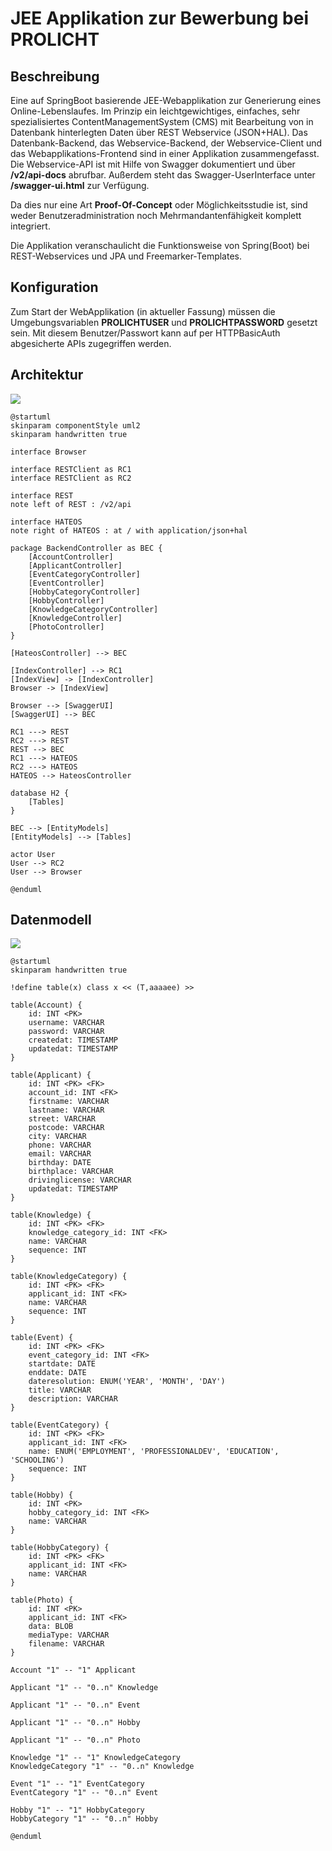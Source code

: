 # JEE Applikation zur Bewerbung bei PROLICHT

## Beschreibung

Eine auf SpringBoot basierende JEE-Webapplikation zur Generierung eines Online-Lebenslaufes.
Im Prinzip ein leichtgewichtiges, einfaches, sehr spezialisiertes ContentManagementSystem (CMS) mit Bearbeitung von in Datenbank hinterlegten Daten über REST Webservice (JSON+HAL).
Das Datenbank-Backend, das Webservice-Backend, der Webservice-Client und das Webapplikations-Frontend sind in einer Applikation zusammengefasst.
Die Webservice-API ist mit Hilfe von Swagger dokumentiert und über **/v2/api-docs** abrufbar.
Außerdem steht das Swagger-UserInterface unter **/swagger-ui.html** zur Verfügung.

Da dies nur eine Art **Proof-Of-Concept** oder Möglichkeitsstudie ist, sind weder Benutzeradministration noch Mehrmandantenfähigkeit komplett integriert.

Die Applikation veranschaulicht die Funktionsweise von Spring(Boot) bei REST-Webservices und JPA und Freemarker-Templates.

## Konfiguration

Zum Start der WebApplikation (in aktueller Fassung) müssen die Umgebungsvariablen **PROLICHTUSER** und **PROLICHTPASSWORD** gesetzt sein.
Mit diesem Benutzer/Passwort kann auf per HTTPBasicAuth abgesicherte APIs zugegriffen werden.


## Architektur

![](https://www.plantuml.com/plantuml/svg/VPDFRzim3CNl-XIy3qKm7tSOsWO6KWp3XYRTfSY1iHbRgq8QCbCl6FRTHoNkh7bhSv3otkzHalNdkbUCUZm4rpzvxZ3Y0IevTCB4kjPJ831OPBH5heVeLOb1uv6SywmKzrWHt4OPUegvTL-kDylWYHMmX_lb-pTOCIzqB4eGQAyW-xC37s3nN2omytbsTRCflwmlwUYRDiL7qmfGOG63rnQmwuAlKBtmudil_Ax5u5o7rHCsjdhhYUkbi4O9WM9QrMsvX9yExFTuKrLoP9tuTlGle_w7bCzaBYer4a-lqBcxajtkDA-PqRdxYMK8L3SqrRsQc9ElhQZaxY_d7bUe97tcmjNLnxGNnkwufXzpP0Sxac-UXYsOzK_GZTSZmIph9Z-1zO1DG_7XRkko_zFyDfC9K-awc2foPSrBSWgEjoD5Sttfpl7vvpfNe-8EUu9LyNBy6zm5wi_xOyDV5bkoUZrzbfg2aRzbIanL3YkL20_fUQHctBNYZvWUppLnRO_kDm00)

```plantuml
@startuml
skinparam componentStyle uml2
skinparam handwritten true

interface Browser

interface RESTClient as RC1
interface RESTClient as RC2

interface REST
note left of REST : /v2/api

interface HATEOS
note right of HATEOS : at / with application/json+hal

package BackendController as BEC {
    [AccountController]
    [ApplicantController]
    [EventCategoryController]
    [EventController]
    [HobbyCategoryController]
    [HobbyController]
    [KnowledgeCategoryController]
    [KnowledgeController]
    [PhotoController]
}

[HateosController] --> BEC

[IndexController] --> RC1
[IndexView] -> [IndexController]
Browser -> [IndexView]

Browser --> [SwaggerUI]
[SwaggerUI] --> BEC

RC1 ---> REST
RC2 ---> REST
REST --> BEC
RC1 ---> HATEOS
RC2 ---> HATEOS
HATEOS --> HateosController

database H2 {
    [Tables]
}

BEC --> [EntityModels]
[EntityModels] --> [Tables]

actor User
User --> RC2
User --> Browser

@enduml
```

## Datenmodell

![](https://www.plantuml.com/plantuml/svg/hLHDR-8m4BtxLtYv059RxLuHGaqXNL19WY2jnAaozW1M7JlhEALejVzzYO4i-G1MQdD9_6Ry_ERDEFU98TgaaK396vSnqIJ2QoBPHdDZG6AZKq3e6uCbbu0DMGXeVRGn5IH9y0VkTd4hl26x1w2DUps4zYaEfIgLfer_8xnxEElWaH_YxkIfPu4q0Ir911tyuapxGsTgqNX7kb6Q5L6gWHXWn7HmEFBSMUXuapr9pAg1Fxc4E1QSadeHkFjuK4BsIb_pw36mv3enLOs2rA69qG2cL8rA35Mib4cvsPRoragMaY0YN1IX1TTcpSXkxy09tNzGB0WjxMQQltEv4fo2J4gnovuzIRKHm5PmsREtOzeh9GPMIc-hzjLu1BzIa1HiOisP_GFNbNuTs_g98zrtk3OMaALSACzUcypAatw0P2KaMsf8b4WDLxA3NV_PQpNdhZDjtk2c5_ZXCFiOEFDcssumt8XoDo6XciUM80yKI_aIvuxgN6yo3kQUwuUPjCaqU7Hdir7WE-E1-v91xk2vxuGx95lC-iCW68_ydyts9SU7Qh6ebMU1THRztragaNvHxHNooLePLIMzpiU88HtyC0uUx382nacuZKjTNN81bPCFVqtS-D70jxVsbV_54Ce_y_ZtkplPmFa5EfzYf-Hys1fvFcojG2W_vrHVvVQY2d9UhfLrobQOPbHOrLTabPyo56O25LRrHT-3P6aa_W80)

```plantuml
@startuml
skinparam handwritten true

!define table(x) class x << (T,aaaaee) >>

table(Account) {
    id: INT <PK>
    username: VARCHAR
    password: VARCHAR
    createdat: TIMESTAMP
    updatedat: TIMESTAMP
}

table(Applicant) {
    id: INT <PK> <FK>
    account_id: INT <FK>
    firstname: VARCHAR
    lastname: VARCHAR
    street: VARCHAR
    postcode: VARCHAR
    city: VARCHAR
    phone: VARCHAR
    email: VARCHAR
    birthday: DATE
    birthplace: VARCHAR
    drivinglicense: VARCHAR
    updatedat: TIMESTAMP
}

table(Knowledge) {
    id: INT <PK> <FK>
    knowledge_category_id: INT <FK>
    name: VARCHAR
    sequence: INT
}

table(KnowledgeCategory) {
    id: INT <PK> <FK>
    applicant_id: INT <FK>
    name: VARCHAR
    sequence: INT
}

table(Event) {
    id: INT <PK> <FK>
    event_category_id: INT <FK>
    startdate: DATE
    enddate: DATE
    dateresolution: ENUM('YEAR', 'MONTH', 'DAY')
    title: VARCHAR
    description: VARCHAR
}

table(EventCategory) {
    id: INT <PK> <FK>
    applicant_id: INT <FK>
    name: ENUM('EMPLOYMENT', 'PROFESSIONALDEV', 'EDUCATION', 'SCHOOLING')
    sequence: INT
}

table(Hobby) {
    id: INT <PK>
    hobby_category_id: INT <FK>
    name: VARCHAR
}

table(HobbyCategory) {
    id: INT <PK> <FK>
    applicant_id: INT <FK>
    name: VARCHAR
}

table(Photo) {
    id: INT <PK>
    applicant_id: INT <FK>
    data: BLOB
    mediaType: VARCHAR
    filename: VARCHAR
}

Account "1" -- "1" Applicant

Applicant "1" -- "0..n" Knowledge

Applicant "1" -- "0..n" Event

Applicant "1" -- "0..n" Hobby

Applicant "1" -- "0..n" Photo

Knowledge "1" -- "1" KnowledgeCategory
KnowledgeCategory "1" -- "0..n" Knowledge

Event "1" -- "1" EventCategory
EventCategory "1" -- "0..n" Event

Hobby "1" -- "1" HobbyCategory
HobbyCategory "1" -- "0..n" Hobby

@enduml
```
